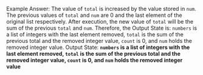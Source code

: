 Example Answer:
The value of `total` is increased by the value stored in `num`. The previous values of `total` and `num` are 0 and the last element of the original list respectively. After execution, the new value of `total` will be the sum of the previous `total` and `num`. Therefore, the Output State is: `numbers` is a list of integers with the last element removed, `total` is the sum of the previous total and the removed integer value, `count` is 0, and `num` holds the removed integer value.
Output State: **`numbers` is a list of integers with the last element removed, `total` is the sum of the previous total and the removed integer value, `count` is 0, and `num` holds the removed integer value**